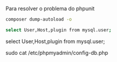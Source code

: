 Para resolver o problema do phpunit

```bash
composer dump-autoload -o
```

```bash
select User,Host,plugin from mysql.user;
```

select User,Host,plugin from mysql.user;

sudo cat /etc/phpmyadmin/config-db.php
